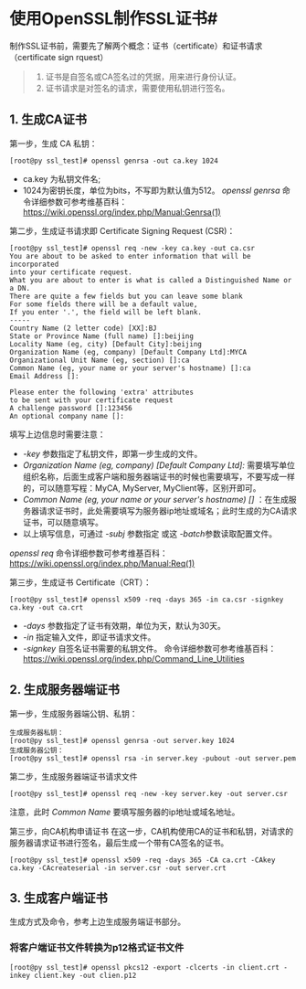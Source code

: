 # 使用OpenSSL制作SSL证书#

制作SSL证书前，需要先了解两个概念：证书（certificate）和证书请求（certificate sign rquest）
> 1. 证书是自签名或CA签名过的凭据，用来进行身份认证。
> 2. 证书请求是对签名的请求，需要使用私钥进行签名。


## 1. 生成CA证书 ##
第一步，生成 CA 私钥：

```
[root@py ssl_test]# openssl genrsa -out ca.key 1024
```
- ca.key 为私钥文件名;
- 1024为密钥长度，单位为bits，不写即为默认值为512。
*openssl genrsa* 命令详细参数可参考维基百科：https://wiki.openssl.org/index.php/Manual:Genrsa(1)

第二步，生成证书请求即 Certificate Signing Request (CSR)：

```
[root@py ssl_test]# openssl req -new -key ca.key -out ca.csr
You are about to be asked to enter information that will be incorporated
into your certificate request.
What you are about to enter is what is called a Distinguished Name or a DN.
There are quite a few fields but you can leave some blank
For some fields there will be a default value,
If you enter '.', the field will be left blank.
-----
Country Name (2 letter code) [XX]:BJ
State or Province Name (full name) []:beijing
Locality Name (eg, city) [Default City]:beijing
Organization Name (eg, company) [Default Company Ltd]:MYCA
Organizational Unit Name (eg, section) []:ca
Common Name (eg, your name or your server's hostname) []:ca
Email Address []:

Please enter the following 'extra' attributes
to be sent with your certificate request
A challenge password []:123456
An optional company name []:
```
填写上边信息时需要注意：
- *-key* 参数指定了私钥文件，即第一步生成的文件。
- *Organization Name (eg, company) [Default Company Ltd]:* 需要填写单位组织名称，后面生成客户端和服务器端证书的时候也需要填写，不要写成一样的，可以随意写程：MyCA, MyServer, MyClient等，区别开即可。
- *Common Name (eg, your name or your server's hostname) []* ：在生成服务器请求证书时，此处需要填写为服务器ip地址或域名；此时生成的为CA请求证书，可以随意填写。
- 以上填写信息，可通过 *-subj* 参数指定 或这 *-batch*参数读取配置文件。 

*openssl req* 命令详细参数可参考维基百科：https://wiki.openssl.org/index.php/Manual:Req(1)


第三步，生成证书 Certificate（CRT）：

```
[root@py ssl_test]# openssl x509 -req -days 365 -in ca.csr -signkey ca.key -out ca.crt
```
- *-days* 参数指定了证书有效期，单位为天，默认为30天。 
- *-in* 指定输入文件，即证书请求文件。
- *-signkey* 自签名证书需要的私钥文件。
命令详细参数可参考维基百科：https://wiki.openssl.org/index.php/Command_Line_Utilities

## 2. 生成服务器端证书 ##
第一步，生成服务器端公钥、私钥：

```
生成服务器私钥：
[root@py ssl_test]# openssl genrsa -out server.key 1024
生成服务器公钥：
[root@py ssl_test]# openssl rsa -in server.key -pubout -out server.pem
```
第二步，生成服务器端证书请求文件

```
[root@py ssl_test]# openssl req -new -key server.key -out server.csr
```
注意，此时 *Common Name* 要填写服务器的ip地址或域名地址。

第三步，向CA机构申请证书
在这一步，CA机构使用CA的证书和私钥，对请求的服务器请求证书进行签名，最后生成一个带有CA签名的证书。

```
[root@py ssl_test]# openssl x509 -req -days 365 -CA ca.crt -CAkey ca.key -CAcreateserial -in server.csr -out server.crt
```

## 3. 生成客户端证书 ##
生成方式及命令，参考上边生成服务端证书部分。

### 将客户端证书文件转换为p12格式证书文件 ###
```
[root@py ssl_test]# openssl pkcs12 -export -clcerts -in client.crt -inkey client.key -out clien.p12
```